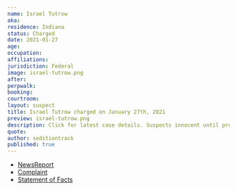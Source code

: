 ```yaml
---
name: Israel Tutrow
aka:
residence: Indiana
status: Charged
date: 2021-01-27
age:
occupation:
affiliations:
jurisdiction: Federal
image: israel-tutrow.png
after:
perpwalk:
booking:
courtroom:
layout: suspect
title: Israel Tutrow charged on January 27th, 2021
preview: israel-tutrow.png
description: Click for latest case details. Suspects innocent until proven guilty.
quote:
author: seditiontrack
published: true
---
```


- [NewsReport](https://www.indystar.com/story/news/crime/2021/01/26/capitol-riot-fbi-insurrection-indiana-men-facing-federal-charges/4269649001/)
- [Complaint](https://www.justice.gov/opa/page/file/1360941/download)
- [Statement of Facts](https://www.justice.gov/opa/page/file/1360941/download)
